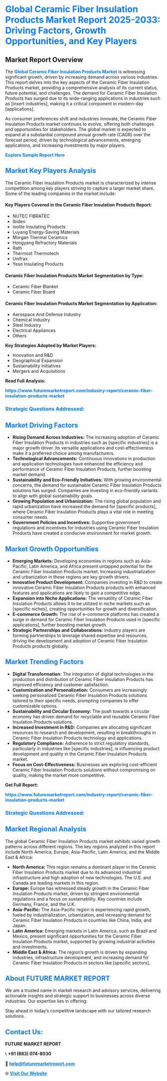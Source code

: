 <h1 style="color: #007BFF;">Global Ceramic Fiber Insulation Products Market Report 2025-2033: Driving Factors, Growth Opportunities, and Key Players</h1>

<section id="overview">
<h2>Market Report Overview</h2>
<p>The <a href="https://www.futuremarketreport.com/industry-report/ceramic-fiber-insulation-products-market" style="color: #007BFF; text-decoration: none;"><strong>Global Ceramic Fiber Insulation Products Market</strong></a> is witnessing significant growth, driven by increasing demand across various industries. This report delves into the key aspects of the Ceramic Fiber Insulation Products market, providing a comprehensive analysis of its current status, future potential, and challenges. The demand for Ceramic Fiber Insulation Products has surged due to its wide-ranging applications in industries such as [insert industries], making it a critical component in modern-day [applications].</p>
<p>As consumer preferences shift and industries innovate, the Ceramic Fiber Insulation Products market continues to evolve, offering both challenges and opportunities for stakeholders. The global market is expected to expand at a substantial compound annual growth rate (CAGR) over the forecast period, driven by technological advancements, emerging applications, and increasing investments by major players.</p>
</section>

<section id="overview">
<p><a href="https://www.futuremarketreport.com/request-sample/reportId=58807" style="color: #007BFF; text-decoration: none;"><strong>Explore Sample Report Here</strong></a></p>
</section>

<section id="key-players">
<h2 style="color: #007BFF;">Market Key Players Analysis</h2>
<p>The Ceramic Fiber Insulation Products market is characterized by intense competition among key players striving to capture a larger market share. Some of the leading companies in the market include:</p>
<h4>Key Players Covered in the Ceramic Fiber Insulation Products Report:</h4>
<ul><li>NUTEC FIBRATEC</li><li>Ibiden</li><li>Isolite Insulating Products</li><li>Luyang Energy-Saving Materials</li><li>Morgan Thermal Ceramics</li><li>Hongyang Refractory Materials</li><li>Rath</li><li>Thermost Thermotech</li><li>Unifrax</li><li>Yeso Insulating Products</li></ul>
<h4>Ceramic Fiber Insulation Products Market Segmentation by Type:</h4>
<ul><li>Ceramic Fiber Blanket</li><li>Ceramic Fiber Board</li></ul>

<h4>Ceramic Fiber Insulation Products Market Segmentation by Application:</h4>
<ul><li>Aerospace And Defense Industry</li><li>Chemical Industry</li><li>Steel Industry</li><li>Electrical Appliances</li><li>Others</li></ul>
<p><strong>Key Strategies Adopted by Market Players:</strong></p>
<ul>
<li>Innovation and R&D</li>
<li>Geographical Expansion</li>
<li>Sustainability Initiatives</li>
<li>Mergers and Acquisitions</li>
</ul>
</section>

<section>
<p><strong>Read Full Analysis: </strong></p><a href="https://www.futuremarketreport.com/industry-report/ceramic-fiber-insulation-products-market" style="color: #007BFF; text-decoration: none;"><strong>https://www.futuremarketreport.com/industry-report/ceramic-fiber-insulation-products-market</strong></a>
<h3 style="color: #007BFF;">Strategic Questions Addressed:</h3>
</section>

<section id="driving-factors">
<h2 style="color: #007BFF;">Market Driving Factors</h2>
<ul>
<li><strong>Rising Demand Across Industries:</strong> The increasing adoption of Ceramic Fiber Insulation Products in industries such as [specific industries] is a major growth driver. Its versatile applications and cost-effectiveness make it a preferred choice among manufacturers.</li>
<li><strong>Technological Advancements:</strong> Continuous innovations in production and application technologies have enhanced the efficiency and performance of Ceramic Fiber Insulation Products, further boosting market demand.</li>
<li><strong>Sustainability and Eco-Friendly Initiatives:</strong> With growing environmental concerns, the demand for sustainable Ceramic Fiber Insulation Products solutions has surged. Companies are investing in eco-friendly variants to align with global sustainability goals.</li>
<li><strong>Growing Population and Urbanization:</strong> The rising global population and rapid urbanization have increased the demand for [specific products], where Ceramic Fiber Insulation Products plays a vital role in meeting consumer needs.</li>
<li><strong>Government Policies and Incentives:</strong> Supportive government regulations and incentives for industries using Ceramic Fiber Insulation Products have created a conducive environment for market growth.</li>
</ul>
</section>

<section id="growth-opportunities">
<h2 style="color: #007BFF;">Market Growth Opportunities</h2>
<ul>
<li><strong>Emerging Markets:</strong> Developing economies in regions such as Asia-Pacific, Latin America, and Africa present untapped potential for the Ceramic Fiber Insulation Products market. Increasing industrialization and urbanization in these regions are key growth drivers.</li>
<li><strong>Innovative Product Development:</strong> Companies investing in R&D to create innovative Ceramic Fiber Insulation Products products with enhanced features and applications are likely to gain a competitive edge.</li>
<li><strong>Expansion into Niche Applications:</strong> The versatility of Ceramic Fiber Insulation Products allows it to be utilized in niche markets such as [specific niches], creating opportunities for growth and diversification.</li>
<li><strong>E-commerce Growth:</strong> The rise of e-commerce platforms has created a surge in demand for Ceramic Fiber Insulation Products used in [specific applications], further boosting market growth.</li>
<li><strong>Strategic Partnerships and Collaborations:</strong> Industry players are forming partnerships to leverage shared expertise and resources, driving the development and adoption of Ceramic Fiber Insulation Products products globally.</li>
</ul>
</section>

<section id="trending-factors">
<h2 style="color: #007BFF;">Market Trending Factors</h2>
<ul>
<li><strong>Digital Transformation:</strong> The integration of digital technologies in the production and distribution of Ceramic Fiber Insulation Products has improved efficiency and customer satisfaction.</li>
<li><strong>Customization and Personalization:</strong> Consumers are increasingly seeking personalized Ceramic Fiber Insulation Products solutions tailored to their specific needs, prompting companies to offer customizable options.</li>
<li><strong>Sustainability and Circular Economy:</strong> The push towards a circular economy has driven demand for recyclable and reusable Ceramic Fiber Insulation Products solutions.</li>
<li><strong>Increased Investment in R&D:</strong> Companies are allocating significant resources to research and development, resulting in breakthroughs in Ceramic Fiber Insulation Products technology and applications.</li>
<li><strong>Regulatory Compliance:</strong> Adherence to strict regulatory standards, particularly in industries like [specific industries], is influencing product development and quality in the Ceramic Fiber Insulation Products market.</li>
<li><strong>Focus on Cost-Effectiveness:</strong> Businesses are exploring cost-efficient Ceramic Fiber Insulation Products solutions without compromising on quality, making the market more competitive.</li>
</ul>
</section>

<section>
<p><strong>Get Full Report: </strong></p><a href="https://www.futuremarketreport.com/industry-report/ceramic-fiber-insulation-products-market" style="color: #007BFF; text-decoration: none;"><strong>https://www.futuremarketreport.com/industry-report/ceramic-fiber-insulation-products-market</strong></a>
<h3 style="color: #007BFF;">Strategic Questions Addressed:</h3>
</section>


<section id="regional-analysis">
<h2 style="color: #007BFF;">Market Regional Analysis</h2>
<p>The global Ceramic Fiber Insulation Products market exhibits varied growth patterns across different regions. The key regions analyzed in this report include North America, Europe, Asia-Pacific, Latin America, and the Middle East & Africa:</p>
<ul>
<li><strong>North America:</strong> This region remains a dominant player in the Ceramic Fiber Insulation Products market due to its advanced industrial infrastructure and high adoption of new technologies. The U.S. and Canada are leading markets in this region.</li>
<li><strong>Europe:</strong> Europe has witnessed steady growth in the Ceramic Fiber Insulation Products market, driven by stringent environmental regulations and a focus on sustainability. Key countries include Germany, France, and the U.K.</li>
<li><strong>Asia-Pacific:</strong> The Asia-Pacific region is experiencing rapid growth, fueled by industrialization, urbanization, and increasing demand for Ceramic Fiber Insulation Products in countries like China, India, and Japan.</li>
<li><strong>Latin America:</strong> Emerging markets in Latin America, such as Brazil and Mexico, present significant opportunities for the Ceramic Fiber Insulation Products market, supported by growing industrial activities and investments.</li>
<li><strong>Middle East & Africa:</strong> The region’s growth is driven by expanding industries, infrastructure development, and increasing demand for Ceramic Fiber Insulation Products in sectors like [specific sectors].</li>
</ul>
</section>

<footer>
<h2 style="color: #007BFF;">About FUTURE MARKET REPORT</h2>
<p>We are a trusted name in market research and advisory services, delivering actionable insights and strategic support to businesses across diverse industries. Our expertise lies in offering:</p>

<p>Stay ahead in today’s competitive landscape with our tailored research solutions.</p>

<h2 style="color: #007BFF;">Contact Us:</h2>
<p><strong>FUTURE MARKET REPORT</strong></p>
<p>📞 <strong>+91 (883) 074-8030</strong></p>
<p>📧 <strong><a href="mailto:help@futuremarketreport.com" style="color: #007BFF;">help@futuremarketreport.com</a></strong></p>
<p>🌐 <strong><a href="https://www.futuremarketreport.com/" style="color: #007BFF;">Visit Our Website</a></strong></p>
</footer>